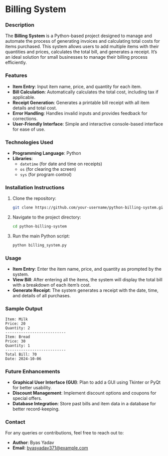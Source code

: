 
# Billing System

### Description
The **Billing System** is a Python-based project designed to manage and automate the process of generating invoices and calculating total costs for items purchased. This system allows users to add multiple items with their quantities and prices, calculates the total bill, and generates a receipt. It’s an ideal solution for small businesses to manage their billing process efficiently.

### Features
- **Item Entry**: Input item name, price, and quantity for each item.
- **Bill Calculation**: Automatically calculates the total cost, including tax if applicable.
- **Receipt Generation**: Generates a printable bill receipt with all item details and total cost.
- **Error Handling**: Handles invalid inputs and provides feedback for corrections.
- **User-Friendly Interface**: Simple and interactive console-based interface for ease of use.

### Technologies Used
- **Programming Language**: Python
- **Libraries**: 
  - `datetime` (for date and time on receipts)
  - `os` (for clearing the screen)
  - `sys` (for program control)
  
### Installation Instructions
1. Clone the repository:
    ```bash
    git clone https://github.com/your-username/python-billing-system.git
    ```
2. Navigate to the project directory:
    ```bash
    cd python-billing-system
    ```
3. Run the main Python script:
    ```bash
    python billing_system.py
    ```

### Usage
- **Item Entry**: Enter the item name, price, and quantity as prompted by the system.
- **View Bill**: After entering all the items, the system will display the total bill with a breakdown of each item’s cost.
- **Generate Receipt**: The system generates a receipt with the date, time, and details of all purchases.

### Sample Output
```
Item: Milk
Price: 20
Quantity: 2
---------------------------
Item: Bread
Price: 30
Quantity: 1
---------------------------
Total Bill: 70
Date: 2024-10-06
```

### Future Enhancements
- **Graphical User Interface (GUI)**: Plan to add a GUI using Tkinter or PyQt for better usability.
- **Discount Management**: Implement discount options and coupons for special offers.
- **Database Integration**: Store past bills and item data in a database for better record-keeping.

### Contact
For any queries or contributions, feel free to reach out to:
- **Author**: Byas Yadav
- **Email**: byasyadav371@example.com
